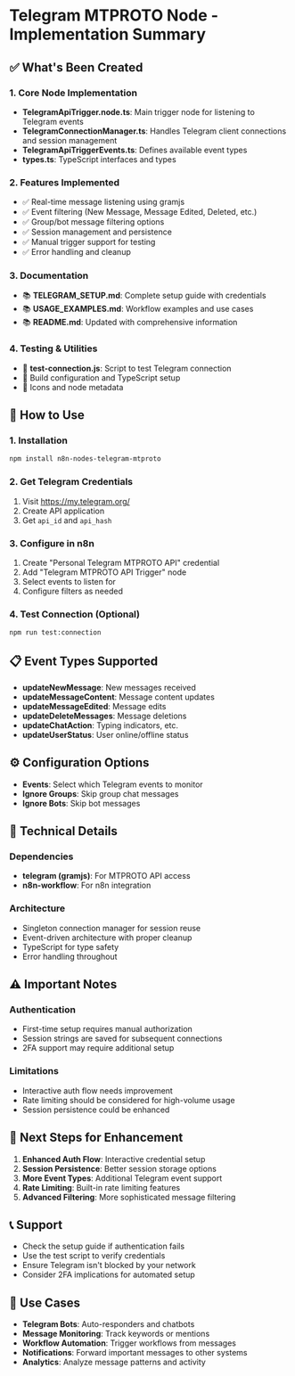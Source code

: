# Telegram MTPROTO Node - Implementation Summary

## ✅ What's Been Created

### 1. Core Node Implementation
- **TelegramApiTrigger.node.ts**: Main trigger node for listening to Telegram events
- **TelegramConnectionManager.ts**: Handles Telegram client connections and session management
- **TelegramApiTriggerEvents.ts**: Defines available event types
- **types.ts**: TypeScript interfaces and types

### 2. Features Implemented
- ✅ Real-time message listening using gramjs
- ✅ Event filtering (New Message, Message Edited, Deleted, etc.)
- ✅ Group/bot message filtering options
- ✅ Session management and persistence
- ✅ Manual trigger support for testing
- ✅ Error handling and cleanup

### 3. Documentation
- 📚 **TELEGRAM_SETUP.md**: Complete setup guide with credentials
- 📚 **USAGE_EXAMPLES.md**: Workflow examples and use cases
- 📚 **README.md**: Updated with comprehensive information

### 4. Testing & Utilities
- 🧪 **test-connection.js**: Script to test Telegram connection
- 🔧 Build configuration and TypeScript setup
- 🎨 Icons and node metadata

## 🚀 How to Use

### 1. Installation
```bash
npm install n8n-nodes-telegram-mtproto
```

### 2. Get Telegram Credentials
1. Visit https://my.telegram.org/
2. Create API application
3. Get `api_id` and `api_hash`

### 3. Configure in n8n
1. Create "Personal Telegram MTPROTO API" credential
2. Add "Telegram MTPROTO API Trigger" node
3. Select events to listen for
4. Configure filters as needed

### 4. Test Connection (Optional)
```bash
npm run test:connection
```

## 📋 Event Types Supported

- **updateNewMessage**: New messages received
- **updateMessageContent**: Message content updates
- **updateMessageEdited**: Message edits
- **updateDeleteMessages**: Message deletions
- **updateChatAction**: Typing indicators, etc.
- **updateUserStatus**: User online/offline status

## ⚙️ Configuration Options

- **Events**: Select which Telegram events to monitor
- **Ignore Groups**: Skip group chat messages
- **Ignore Bots**: Skip bot messages

## 🔧 Technical Details

### Dependencies
- **telegram (gramjs)**: For MTPROTO API access
- **n8n-workflow**: For n8n integration

### Architecture
- Singleton connection manager for session reuse
- Event-driven architecture with proper cleanup
- TypeScript for type safety
- Error handling throughout

## ⚠️ Important Notes

### Authentication
- First-time setup requires manual authorization
- Session strings are saved for subsequent connections
- 2FA support may require additional setup

### Limitations
- Interactive auth flow needs improvement
- Rate limiting should be considered for high-volume usage
- Session persistence could be enhanced

## 🔄 Next Steps for Enhancement

1. **Enhanced Auth Flow**: Interactive credential setup
2. **Session Persistence**: Better session storage options
3. **More Event Types**: Additional Telegram event support
4. **Rate Limiting**: Built-in rate limiting features
5. **Advanced Filtering**: More sophisticated message filtering

## 📞 Support

- Check the setup guide if authentication fails
- Use the test script to verify credentials
- Ensure Telegram isn't blocked by your network
- Consider 2FA implications for automated setup

## 🎯 Use Cases

- **Telegram Bots**: Auto-responders and chatbots
- **Message Monitoring**: Track keywords or mentions
- **Workflow Automation**: Trigger workflows from messages
- **Notifications**: Forward important messages to other systems
- **Analytics**: Analyze message patterns and activity
